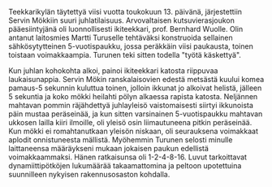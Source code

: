 
Teekkarikylän täytettyä viisi vuotta toukokuun 13. päivänä, järjestettiin Servin Mökkiin suuri juhlatilaisuus. Arvovaltaisen 
kutsuvierasjoukon pääesiintyjänä oli luonnollisesti ikiteekkari, prof. Bernhard Wuolle. Olin antanut laitosmies Martti 
Turuselle tehtäväksi konstruoida sellainen sähkösytytteinen 5-vuotispaukku, jossa peräkkäin viisi paukausta, toinen 
toistaan voimakkaampia. Turunen teki sitten todella "työtä käskettyä".

Kun juhlan kohokohta alkoi, painoi ikiteekkari katosta riippuvaa laukaisunappia. Servin Mökin ranskalaisovien edestä 
metsästä kuului komea pamaus-5 sekunnin kuluttua toinen, jolloin ikkunat jo alkoivat helistä, jälleen 5 sekuntia ja koko 
mökki heilahti pölyn alkaessa rapista katosta. Neljännen mahtavan pommin räjähdettyä juhlayleisö vaistomaisesti siirtyi
ikkunoista päin mustaa peräseinää, ja kun sitten varsinainen 5-vuotispaukku mahtavan ukkosen lailla kiiri ilmoille, oli 
yleisö osin liimautuneena pitkin peräseinää. Kun mökki ei romahtanutkaan yleisön niskaan, oli seurauksena voimakkaat 
aplodit onnistuneesta mällistä. Myöhemmin Turunen selosti minulle laittaneensa määräykseni mukaan jokaisen paukun
edellistä voimakkaammaksi. Hänen ratkaisunsa oli 1-2-4-8-16. Luvut tarkoittavat dynamiittipötköjen lukumäärää 
takaamattomina ja peltoon upotettuina suunnilleen nykyisen rakennusosaston kohdalla.